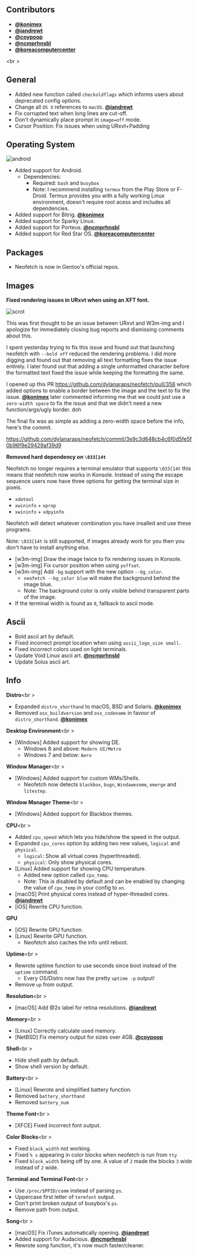 ## Contributors

- **[@konimex](https://github.com/konimex)**
- **[@iandrewt](https://github.com/iandrewt)**
- **[@coypoop](https://github.com/coypoop)**
- **[@ncmprhnsbl](https://github.com/ncmprhnsbl)**
- **[@koreacomputercenter](https://github.com/koreacomputercenter)**

<br \>

## General

- Added new function called `checkoldflags` which informs users about deprecated config options.
- Change all `OS X` references to `macOS`. **[@iandrewt](https://github.com/iandrewt)**
- Fix corrupted text when long lines are cut-off.
- Don't dynamically place prompt in `image=off` mode.
- Cursor Position: Fix issues when using URxvt+Padding


## Operating System

![android]()

- Added support for Android.
    - Dependencies:
        - Required: `bash` and `busybox`
        - Note: I recommend installing `termux` from the Play Store or F-Droid. Termux provides you with a fully working Linux environment, doesn't require root acess and includes all dependencies.
- Added support for Bitrig. **[@konimex](https://github.com/konimex)**
- Added support for Sparky Linux.
- Added support for Porteus. **[@ncmprhnsbl](https://github.com/ncmprhnsbl)**
- Added support for Red Star OS. **[@koreacomputercenter](https://github.com/koreacomputercenter)**


## Packages

- Neofetch is now in Gentoo's official repos.


## Images

**Fixed rendering issues in URxvt when using an XFT font.**

![scrot](https://i.sli.mg/6qp9Cg.png)

This was first thought to be an issue between URxvt and W3m-img and I apologize for immediately closing bug reports and dismissing comments about this.

I spent yesterday trying to fix this issue and found out that launching neofetch with `--bold off`
reduced the rendering problems. I did more digging and found out that removing all text formatting fixes the issue entirely. I later found out that adding a single unformatted character before the formatted text fixed the issue while keeping the formatting the same.

I opened up this PR https://github.com/dylanaraps/neofetch/pull/358 which added options to enable a border between the image and the text to fix the issue. **[@konimex](https://github.com/konimex)** later commented informing me that we could just use a `zero-width space` to fix the issue and that we didn't need a new function/args/ugly border. doh

The final fix was as simple as adding a zero-width space before the info, here's the commit.

https://github.com/dylanaraps/neofetch/commit/3e9c3d648cb4c6f0d5fe5f0b96f9e29429af39d9

**Removed hard dependency on `\033[14t`**

Neofetch no longer requires a terminal emulator that supports `\033[14t` this means that neofetch now works in Konsole. Instead of using the escape sequence users now have three options for getting the terminal size in pixels.

- `xdotool`
- `xwininfo` + `xprop`
- `xwininfo` + `xdpyinfo`

Neofetch will detect whatever combination you have insalled and use these programs.

Note: `\033[14t` is still supported, if images already work for you then you don't have to install anything else.

- [w3m-img] Draw the image twice to fix rendering issues in Konsole.
- [w3m-img] Fix cursor position when using `yoffset`.
- [w3m-img] Add `-bg` support with the new option `--bg_color`.
    - `neofetch --bg_color blue` will make the background behind the image blue.
    - Note: The background color is only visible behind transparent parts of the image.
- If the terminal width is found as `0`, fallback to ascii mode.


## Ascii

- Bold ascii art by default.
- Fixed incorrect prompt location when using `ascii_logo_size small`.
- Fixed incorrect colors used on light terminals.
- Update Void Linux ascii art. **[@ncmprhnsbl](https://github.com/ncmprhnsbl)**
- Update Solus ascii art.


## Info

**Distro**<br \>

- Expanded `distro_shorthand` to macOS, BSD and Solaris. **[@konimex](https://github.com/konimex)**
- Removed `osx_buildversion` and `osx_codename` in favour of `distro_shorthand`. **[@konimex](https://github.com/konimex)**

**Desktop Environment**<br \>

- [Windows] Added support for showing DE.
    - Windows 8 and above: `Modern UI/Metro`
    - Windows 7 and below: `Aero`

**Window Manager**<br \>

- [Windows] Added support for custom WMs/Shells.
    - Neofetch now detects `blackbox`, `bugn`, `Windawesome`, `emerge` and `litestep`.

**Window Manager Theme**<br \>

- [Windows] Added support for Blackbox themes.

**CPU**<br \>

- Added `cpu_speed` which lets you hide/show the speed in the output.
- Expanded `cpu_cores` option by adding two new values, `logical` and `physical`.
    - `logical`: Show all virtual cores (hyperthreaded).
    - `physical`: Only show physical cores.
- [Linux] Added support for showing CPU temperature.
    - Added new option called `cpu_temp`.
    - Note: This is disabled by default and can be enabled by changing the value of `cpu_temp` in your config to `on`.
- [macOS] Print physical cores instead of hyper-threaded cores. **[@iandrewt](https://github.com/iandrewt)**
- [iOS] Rewrite CPU function.

**GPU**

- [iOS] Rewrite GPU function.
- [Linux] Rewrite GPU function.
    - Neofetch also caches the info until reboot.

**Uptime**<br \>

- Rewrote uptime function to use seconds since boot instead of the `uptime` command.
    - Every OS/Distro now has the pretty `uptime -p` output!
- Remove `up` from output.

**Resolution**<br \>

- [macOS] Add @2x label for retina resolutions. **[@iandrewt](https://github.com/iandrewt)**

**Memory**<br \>

- [Linux] Correctly calculate used memory.
- [NetBSD] Fix memory output for sizes over 4GB. **[@coypoop](https://github.com/coypoop)**

**Shell**<br \>

- Hide shell path by default.
- Show shell version by default.

**Battery**<br \>

- [Linux] Rewrote and simplified battery function.
- Removed `battery_shorthand`
- Removed `battery_num`

**Theme Font**<br \>

- [XFCE] Fixed incorrect font output.

**Color Blocks**<br \>

- Fixed `block_width` not working.
- Fixed `% s` appearing in color blocks when neofetch is run from `tty`
- Fixed `block_width` being off by one. A value of `2` made the blocks `3` wide instead of `2` wide.

**Terminal and Terminal Font**<br \>

- Use `/proc/$PPID/comm` instead of parsing `ps`.
- Uppercase first letter of `termfont` output.
- Don't print broken output of busybox's `ps`.
- Remove path from output.

**Song**<br \>

- [macOS] Fix iTunes automatically opening. **[@iandrewt](https://github.com/iandrewt)**
- Added support for Audacious. **[@ncmprhnsbl](https://github.com/ncmprhnsbl)**
- Rewrote song function, it's now much faster/cleaner.
